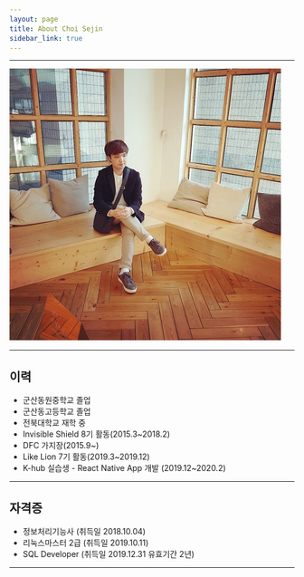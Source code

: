 ```yaml
---
layout: page
title: About Choi Sejin
sidebar_link: true
---
```


---

![ChoiSejin_Profile.jpg](./assets/ChoiSejin_Profile.jpg)

---

## 이력

- 군산동원중학교 졸업
- 군산동고등학교 졸업
- 전북대학교 재학 중
- Invisible Shield 8기 활동(2015.3~2018.2)
- DFC 가지장(2015.9~)
- Like Lion 7기 활동(2019.3~2019.12)
- K-hub 실습생 - React Native App 개발 (2019.12~2020.2)

---

## 자격증

 - 정보처리기능사 (취득일 2018.10.04)
 - 리눅스마스터 2급 (취득일 2019.10.11)
 - SQL Developer (취득일 2019.12.31 유효기간 2년)

---

